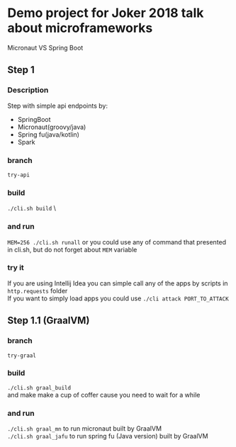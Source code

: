 # Demo project for Joker 2018 talk about microframeworks
Micronaut VS Spring Boot

## Step 1
### Description
Step with simple api endpoints by:
* SpringBoot
* Micronaut(groovy/java)
* Spring fu(java/kotlin)
* Spark
### branch
`try-api`
### build
`./cli.sh build` \
### and run
`MEM=256 ./cli.sh runall`
or you could use any of command that presented in cli.sh, but do not forget about `MEM` variable
### try it
If you are using Intellij Idea you can simple call any of the apps by scripts in `http.requests` folder \
If you want to simply load apps you could use `./cli attack PORT_TO_ATTACK`

## Step 1.1 (GraalVM)
### branch 
`try-graal`
### build
`./cli.sh graal_build` \
and make make a cup of coffer cause you need to wait for a while

### and run
`./cli.sh graal_mn` to run micronaut built by GraalVM \
`./cli.sh graal_jafu` to run spring fu (Java version) built by GraalVM